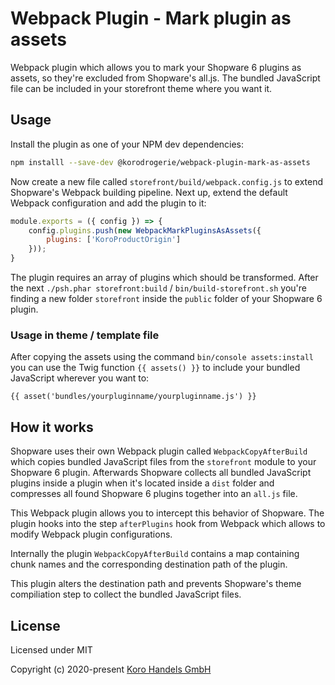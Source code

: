# Webpack Plugin - Mark plugin as assets

Webpack plugin which allows you to mark your Shopware 6 plugins as assets, so they're excluded from Shopware's all.js. The bundled JavaScript file can be included in your storefront theme where you want it.

## Usage

Install the plugin as one of your NPM dev dependencies:

```bash
npm installl --save-dev @korodrogerie/webpack-plugin-mark-as-assets
```

Now create a new file called `storefront/build/webpack.config.js` to extend Shopware's Webpack building pipeline. Next up, extend the default Webpack configuration and add the plugin to it:

```js
module.exports = ({ config }) => {
    config.plugins.push(new WebpackMarkPluginsAsAssets({
        plugins: ['KoroProductOrigin']
    }));
}
```

The plugin requires an array of plugins which should be transformed. After the next `./psh.phar storefront:build` / `bin/build-storefront.sh` you're finding a new folder `storefront` inside the `public` folder of your Shopware 6 plugin.

### Usage in theme / template file

After copying the assets using the command `bin/console assets:install` you can use the Twig function `{{ assets() }}` to include your bundled JavaScript wherever you want to:

```twig
{{ asset('bundles/yourpluginname/yourpluginname.js') }}
```

## How it works

Shopware uses their own Webpack plugin called `WebpackCopyAfterBuild` which copies bundled JavaScript files from the `storefront` module to your Shopware 6 plugin. Afterwards Shopware collects all bundled JavaScript plugins inside a plugin when it's located inside a `dist` folder and compresses all found Shopware 6 plugins together into an `all.js` file.

This Webpack plugin allows you to intercept this behavior of Shopware. The plugin hooks into the step `afterPlugins` hook from Webpack which allows to modify Webpack plugin configurations.

Internally the plugin `WebpackCopyAfterBuild` contains a map containing chunk names and the corresponding destination path of the plugin.

This plugin alters the destination path and prevents Shopware's theme compiliation step to collect the bundled JavaScript files.

## License

Licensed under MIT

Copyright (c) 2020-present [Koro Handels GmbH](https://github.com/KoRoHandelsGmbH/)